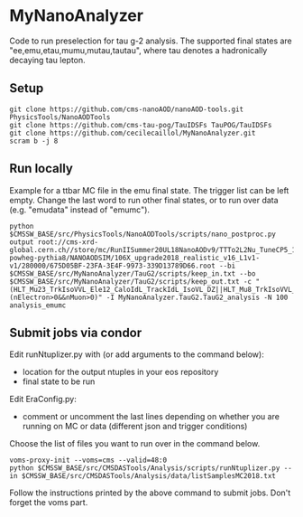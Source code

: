 # MyNanoAnalyzer

Code to run preselection for tau g-2 analysis. The supported final states are "ee,emu,etau,mumu,mutau,tautau", where tau denotes a hadronically decaying tau lepton.

## Setup

```
git clone https://github.com/cms-nanoAOD/nanoAOD-tools.git PhysicsTools/NanoAODTools
git clone https://github.com/cms-tau-pog/TauIDSFs TauPOG/TauIDSFs
git clone https://github.com/cecilecaillol/MyNanoAnalyzer.git
scram b -j 8
```

## Run locally

Example for a ttbar MC file in the emu final state. The trigger list can be left empty. Change the last word to run other final states, or to run over data (e.g. "emudata" instead of "emumc").

```
python $CMSSW_BASE/src/PhysicsTools/NanoAODTools/scripts/nano_postproc.py output root://cms-xrd-global.cern.ch//store/mc/RunIISummer20UL18NanoAODv9/TTTo2L2Nu_TuneCP5_13TeV-powheg-pythia8/NANOAODSIM/106X_upgrade2018_realistic_v16_L1v1-v1/280000/675D05BF-23FA-3E4F-9973-339D13789D66.root --bi $CMSSW_BASE/src/MyNanoAnalyzer/TauG2/scripts/keep_in.txt --bo $CMSSW_BASE/src/MyNanoAnalyzer/TauG2/scripts/keep_out.txt -c "(HLT_Mu23_TrkIsoVVL_Ele12_CaloIdL_TrackIdL_IsoVL_DZ||HLT_Mu8_TrkIsoVVL_Ele23_CaloIdL_TrackIdL_IsoVL_DZ)&&(nElectron>0&&nMuon>0)" -I MyNanoAnalyzer.TauG2.TauG2_analysis -N 100 analysis_emumc
```

## Submit jobs via condor

Edit runNtuplizer.py with (or add arguments to the command below):
 * location for the output ntuples in your eos repository
 * final state to be run

Edit EraConfig.py:
 * comment or uncomment the last lines depending on whether you are running on MC or data (different json and trigger conditions)

Choose the list of files you want to run over in the command below.

```
voms-proxy-init --voms=cms --valid=48:0
python $CMSSW_BASE/src/CMSDASTools/Analysis/scripts/runNtuplizer.py --in $CMSSW_BASE/src/CMSDASTools/Analysis/data/listSamplesMC2018.txt
```

Follow the instructions printed by the above command to submit jobs. Don't forget the voms part. 
